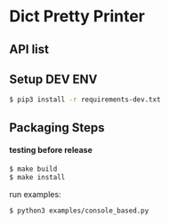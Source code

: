 # Dict Pretty Printer

## API list


## Setup DEV ENV

```bash
$ pip3 install -r requirements-dev.txt
```

## Packaging Steps

#### testing before release

```bash
$ make build
$ make install
```

run examples:

```bash
$ python3 examples/console_based.py
```
